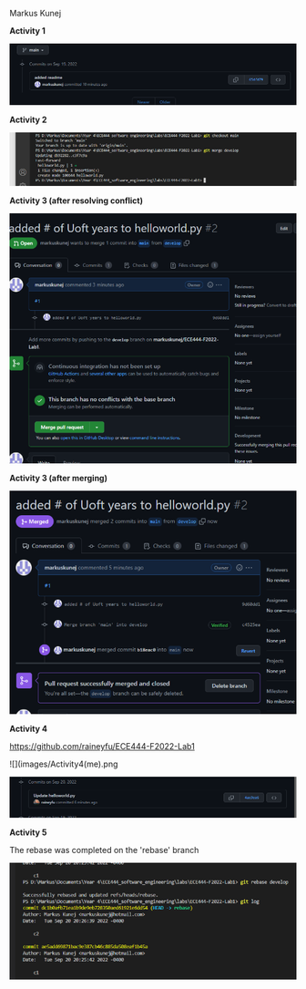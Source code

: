 Markus Kunej

**Activity 1**

![](images/Activity1.png)

**Activity 2**

![](images/Activity2.png)

**Activity 3 (after resolving conflict)**

![](images/Activity3.png)

**Activity 3 (after merging)**

![](images/Activity3_after_merge.png)

**Activity 4**

https://github.com/raineyfu/ECE444-F2022-Lab1

![](images/Activity4(me).png

![](images/Activity4(teammate).png)

**Activity 5**

The rebase was completed on the 'rebase' branch

![](images/Activity5.png)